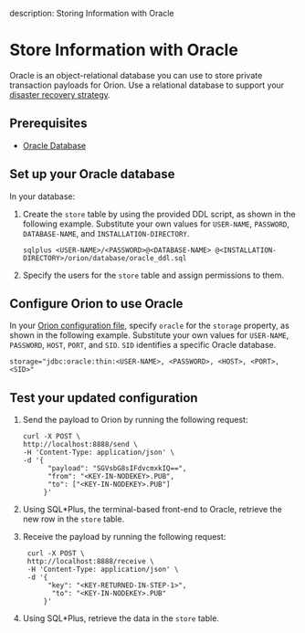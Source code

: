 description: Storing Information with Oracle
<!--- END of page meta data -->

# Store Information with Oracle

Oracle is an object-relational database you can use to store private transaction payloads for Orion. Use a relational database to support your [disaster recovery strategy](Disaster-Recovery.md).

## Prerequisites

* [Oracle Database](https://docs.oracle.com/en/)

## Set up your Oracle database

In your database:

1. Create the `store` table by using the provided DDL script, as shown in the following example. Substitute your own values for `USER-NAME`, `PASSWORD`, `DATABASE-NAME`, and `INSTALLATION-DIRECTORY`.

    `sqlplus <USER-NAME>/<PASSWORD>@<DATABASE-NAME> @<INSTALLATION-DIRECTORY>/orion/database/oracle_ddl.sql` 
    
2. Specify the users for the `store` table and assign permissions to them.

## Configure Orion to use Oracle

In your [Orion configuration file](Configuration-File.md), specify `oracle` for the `storage` property, as shown in the following example. Substitute your own values for `USER-NAME`, `PASSWORD`, `HOST`, `PORT`, and `SID`. `SID` identifies a specific Oracle database. 

  ```
  storage="jdbc:oracle:thin:<USER-NAME>, <PASSWORD>, <HOST>, <PORT>, <SID>"
  ```
  
## Test your updated configuration

1. Send the payload to Orion by running the following request:

     ```
     curl -X POST \
     http://localhost:8888/send \
     -H 'Content-Type: application/json' \
     -d '{ 
           "payload": "SGVsbG8sIFdvcmxkIQ==",
           "from": "<KEY-IN-NODEKEY>.PUB",
           "to": ["<KEY-IN-NODEKEY>.PUB"]
          }'
      ```

1. Using SQL*Plus, the terminal-based front-end to Oracle, retrieve the new row in the `store` table.

1. Receive the payload by running the following request:

     ```
      curl -X POST \
      http://localhost:8888/receive \
      -H 'Content-Type: application/json' \
      -d '{
           "key": "<KEY-RETURNED-IN-STEP-1>",
            "to": "<KEY-IN-NODEKEY>.PUB"
          }'
      ```
  
1. Using SQL*Plus, retrieve the data in the `store` table.
